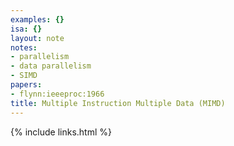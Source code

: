 ```yaml
---
examples: {}
isa: {}
layout: note
notes:
- parallelism
- data parallelism
- SIMD
papers:
- flynn:ieeeproc:1966
title: Multiple Instruction Multiple Data (MIMD)
---
```

{% include links.html %}
